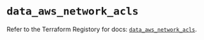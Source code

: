 # `data_aws_network_acls`

Refer to the Terraform Registory for docs: [`data_aws_network_acls`](https://www.terraform.io/docs/providers/aws/d/network_acls).
